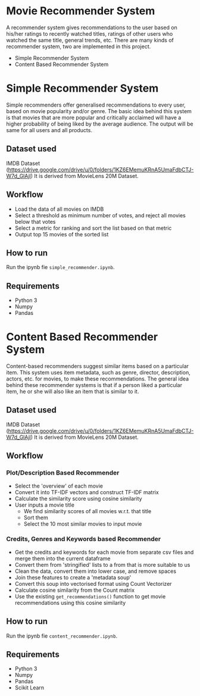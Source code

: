 # Movie Recommender System

A recommender system gives recommendations to the user based on his/her ratings to recently watched titles, ratings of other users who watched the same title, general trends, etc. There are many kinds of recommender system, two are implemented in this project.

- Simple Recommender System
- Content Based Recommender System

# Simple Recommender System

Simple recommenders offer generalised recommendations to every user, based on movie popularity and/or genre. The basic idea behind this system is that movies that are more popular and critically acclaimed will have a higher probability of being liked by the average audience.  The output will be same for all users and all products.

## Dataset used

IMDB Dataset (https://drive.google.com/drive/u/0/folders/1KZ6EMemuKRnA5UmaFdbCTJ-W7d_GlAjI)
It is derived from MovieLens 20M Dataset.

## Workflow

- Load the data of all movies on IMDB
- Select a threshold as minimum number of votes, and reject all movies below that votes
- Select a metric for ranking and sort the list based on that metric
- Output top 15 movies of the sorted list

## How to run
Run the ipynb fie `simple_recommender.ipynb`. 

## Requirements

- Python 3
- Numpy
- Pandas

# Content Based Recommender System

Content-based recommenders suggest similar items based on a particular item. This system uses item metadata, such as genre, director, description, actors, etc. for movies, to make these recommendations. The general idea behind these recommender systems is that if a person liked a particular item, he or she will also like an item that is similar to it.

## Dataset used

IMDB Dataset (https://drive.google.com/drive/u/0/folders/1KZ6EMemuKRnA5UmaFdbCTJ-W7d_GlAjI)
It is derived from MovieLens 20M Dataset.

## Workflow

### Plot/Description Based Recommender
  - Select the 'overview' of each movie
  - Convert it into TF-IDF vectors and construct TF-IDF matrix
  - Calculate the similarity score using cosine similarity
  - User inputs a movie title
    - We find similarity scores of all movies w.r.t. that title
    - Sort them
    - Select the 10 most similar movies to input movie

### Credits, Genres and Keywords based Recommender
  - Get the credits and keywords for each movie from separate csv files and merge them into the current dataframe
  - Convert them from 'stringified' lists to a from that is more suitable to us
  - Clean the data, convert them into lower case, and remove spaces
  - Join these features to create a 'metadata soup'
  - Convert this soup into vectorised format using Count Vectorizer
  - Calculate cosine similarity from the Count matrix
  - Use the existing `get_recommendations()` function to get movie recommendations using this cosine similarity

## How to run
Run the ipynb fie `content_recommender.ipynb`. 

## Requirements

- Python 3
- Numpy
- Pandas
- Scikit Learn





